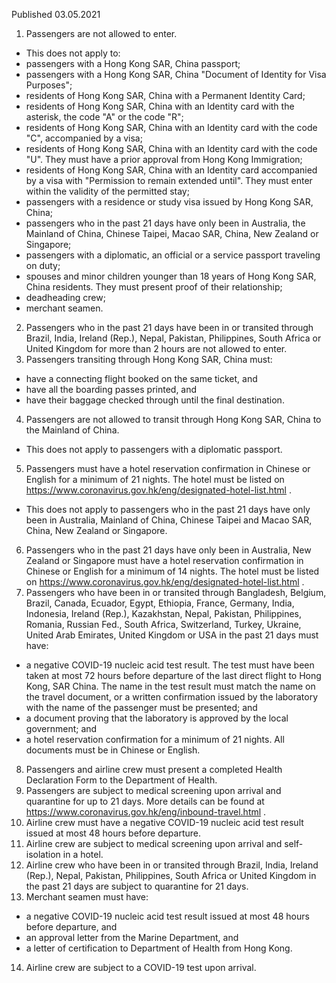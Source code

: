 Published 03.05.2021
1. Passengers are not allowed to enter.
- This does not apply to:
- passengers with a Hong Kong SAR, China passport;
- passengers with a Hong Kong SAR, China "Document of Identity for Visa Purposes";
- residents of Hong Kong SAR, China with a Permanent Identity Card;
- residents of Hong Kong SAR, China with an Identity card with the asterisk, the code "A" or the code "R";
- residents of Hong Kong SAR, China with an Identity card with the code "C", accompanied by a visa;
- residents of Hong Kong SAR, China with an Identity card with the code "U". They must have a prior approval from Hong Kong Immigration;
- residents of Hong Kong SAR, China with an Identity card accompanied by a visa with "Permission to remain extended until". They must enter within the validity of the permitted stay;
- passengers with a residence or study visa issued by Hong Kong SAR, China;
- passengers who in the past 21 days have only been in Australia, the Mainland of China, Chinese Taipei, Macao SAR, China, New Zealand or Singapore;
- passengers with a diplomatic, an official or a service passport traveling on duty;
- spouses and minor children younger than 18 years of Hong Kong SAR, China residents. They must present proof of their relationship;
- deadheading crew;
- merchant seamen.
2. Passengers who in the past 21 days have been in or transited through Brazil, India, Ireland (Rep.), Nepal, Pakistan, Philippines, South Africa or United Kingdom for more than 2 hours are not allowed to enter.
3. Passengers transiting through Hong Kong SAR, China must:
- have a connecting flight booked on the same ticket, and
- have all the boarding passes printed, and
- have their baggage checked through until the final destination.
4. Passengers are not allowed to transit through Hong Kong SAR, China to the Mainland of China.
- This does not apply to passengers with a diplomatic passport.
5. Passengers must have a hotel reservation confirmation in Chinese or English for a minimum of 21 nights. The hotel must be listed on <a href="https://www.coronavirus.gov.hk/eng/designated-hotel-list.html">https://www.coronavirus.gov.hk/eng/designated-hotel-list.html</a> .
- This does not apply to passengers who in the past 21 days have only been in Australia, Mainland of China, Chinese Taipei and Macao SAR, China, New Zealand or Singapore.
6. Passengers who in the past 21 days have only been in Australia, New Zealand or Singapore must have a hotel reservation confirmation in Chinese or English for a minimum of 14 nights. The hotel must be listed on <a href="https://www.coronavirus.gov.hk/eng/designated-hotel-list.html">https://www.coronavirus.gov.hk/eng/designated-hotel-list.html</a> .
7. Passengers who have been in or transited through Bangladesh, Belgium, Brazil, Canada, Ecuador, Egypt, Ethiopia, France, Germany, India, Indonesia, Ireland (Rep.), Kazakhstan, Nepal, Pakistan, Philippines, Romania, Russian Fed., South Africa, Switzerland, Turkey, Ukraine, United Arab Emirates, United Kingdom or USA in the past 21 days must have:
- a negative COVID-19 nucleic acid test result. The test must have been taken at most 72 hours before departure of the last direct flight to Hong Kong, SAR China. The name in the test result must match the name on the travel document, or a written confirmation issued by the laboratory with the name of the passenger must be presented; and
- a document proving that the laboratory is approved by the local government; and
- a hotel reservation confirmation for a minimum of 21 nights.
All documents must be in Chinese or English.
8. Passengers and airline crew must present a completed Health Declaration Form to the Department of Health.
9. Passengers are subject to medical screening upon arrival and quarantine for up to 21 days. More details can be found at <a href="https://www.coronavirus.gov.hk/eng/inbound-travel.html">https://www.coronavirus.gov.hk/eng/inbound-travel.html</a> .
10. Airline crew must have a negative COVID-19 nucleic acid test result issued at most 48 hours before departure.
11. Airline crew are subject to medical screening upon arrival and self-isolation in a hotel.
12. Airline crew who have been in or transited through Brazil, India, Ireland (Rep.), Nepal, Pakistan, Philippines, South Africa or United Kingdom in the past 21 days are subject to quarantine for 21 days.
13. Merchant seamen must have:
- a negative COVID-19 nucleic acid test result issued at most 48 hours before departure, and
- an approval letter from the Marine Department, and
- a letter of certification to Department of Health from Hong Kong.
14. Airline crew are subject to a COVID-19 test upon arrival.

